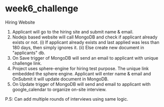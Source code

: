 # week6_challenge
Hiring Website

1. Applicant will go to the hiring site and submit name & email.
2. Nodejs based website will call MongoDB and check if applicant already exists or not.
    (i)  If applicant already exists and last applied was less than 180 days, then simply ignores it.
    (ii) Else create new document in "applicants" db.
3. On Save trigger of MongoDB will send an email to applicant with unique challenge link.
4. Project uses sphere-engine for hiring test purpose. The unique link embedded the sphere engine.
   Applicant will enter name & email and OnSubmit it will update document in MongoDB.
5. On Update trigger of MongoDB will send and email to applicant with google_calendar to organize on-site interview.

P.S: Can add multiple rounds of interviews using same logic.
